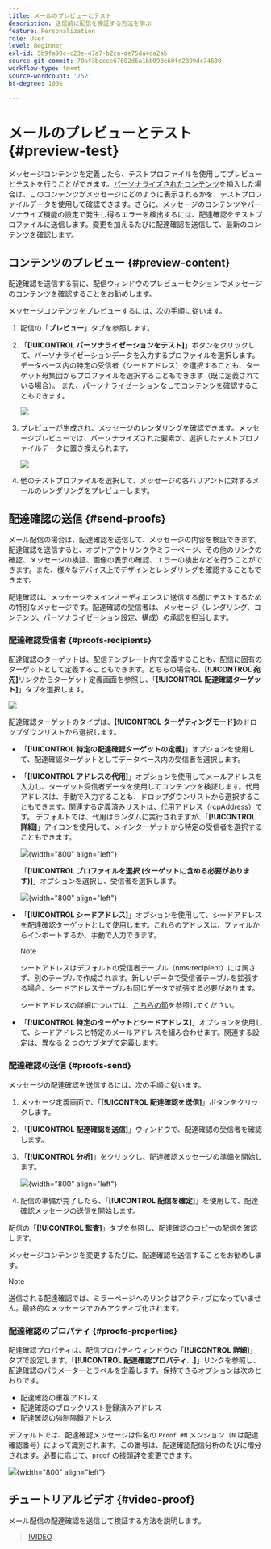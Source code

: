 ```yaml
---
title: メールのプレビューとテスト
description: 送信前に配信を検証する方法を学ぶ
feature: Personalization
role: User
level: Beginner
exl-id: 5b9fa90c-c23e-47a7-b2ca-de75da4da2ab
source-git-commit: 70af3bceee67082d6a1bb098e60fd2899dc74600
workflow-type: tm+mt
source-wordcount: '752'
ht-degree: 100%

---
```


# メールのプレビューとテスト {#preview-test}

メッセージコンテンツを定義したら、テストプロファイルを使用してプレビューとテストを行うことができます。[パーソナライズされたコンテンツ](personalize.md)を挿入した場合は、このコンテンツがメッセージにどのように表示されるかを、テストプロファイルデータを使用して確認できます。さらに、メッセージのコンテンツやパーソナライズ機能の設定で発生し得るエラーを検出するには、配達確認をテストプロファイルに送信します。変更を加えるたびに配達確認を送信して、最新のコンテンツを確認します。

## コンテンツのプレビュー {#preview-content}

配達確認を送信する前に、配信ウィンドウのプレビューセクションでメッセージのコンテンツを確認することをお勧めします。

メッセージコンテンツをプレビューするには、次の手順に従います。

1. 配信の「**プレビュー**」タブを参照します。
1. 「**[!UICONTROL パーソナライゼーションをテスト]**」ボタンをクリックして、パーソナライゼーションデータを入力するプロファイルを選択します。データベース内の特定の受信者（シードアドレス）を選択することも、ターゲット母集団からプロファイルを選択することもできます（既に定義されている場合）。 また、パーソナライゼーションなしでコンテンツを確認することもできます。

   ![](assets/test-personalization.png)

1. プレビューが生成され、メッセージのレンダリングを確認できます。メッセージプレビューでは、パーソナライズされた要素が、選択したテストプロファイルデータに置き換えられます。

   ![](assets/test-personalization-with-a-recipient.png)

1. 他のテストプロファイルを選択して、メッセージの各バリアントに対するメールのレンダリングをプレビューします。

## 配達確認の送信 {#send-proofs}

メール配信の場合は、配達確認を送信して、メッセージの内容を検証できます。 配達確認を送信すると、オプトアウトリンクやミラーページ、その他のリンクの確認、メッセージの検証、画像の表示の確認、エラーの検出などを行うことができます。また、様々なデバイス上でデザインとレンダリングを確認することもできます。

配達確認は、メッセージをメインオーディエンスに送信する前にテストするための特別なメッセージです。配達確認の受信者は、メッセージ（レンダリング、コンテンツ、パーソナライゼーション設定、構成）の承認を担当します。

### 配達確認受信者 {#proofs-recipients}

配達確認のターゲットは、配信テンプレート内で定義することも、配信に固有のターゲットとして定義することもできます。どちらの場合も、**[!UICONTROL 宛先]**&#x200B;リンクからターゲット定義画面を参照し、「**[!UICONTROL 配達確認ターゲット]**」タブを選択します。

![](assets/target-of-proofs.png)

配達確認ターゲットのタイプは、**[!UICONTROL ターゲティングモード]**&#x200B;のドロップダウンリストから選択します。

* 「**[!UICONTROL 特定の配達確認ターゲットの定義]**」オプションを使用して、配達確認ターゲットとしてデータベース内の受信者を選択します。
* 「**[!UICONTROL アドレスの代用]**」オプションを使用してメールアドレスを入力し、ターゲット受信者データを使用してコンテンツを検証します。代用アドレスは、手動で入力することも、ドロップダウンリストから選択することもできます。関連する定義済みリストは、代用アドレス（rcpAddress）です。
デフォルトでは、代用はランダムに実行されますが、「**[!UICONTROL 詳細]**」アイコンを使用して、メインターゲットから特定の受信者を選択することもできます。

  ![](assets/target-of-proofs-substitution-details.png){width="800" align="left"}

  「**[!UICONTROL プロファイルを選択 (ターゲットに含める必要があります)]**」オプションを選択し、受信者を選択します。

  ![](assets/target-of-proofs-substitution.png){width="800" align="left"}


* 「**[!UICONTROL シードアドレス]**」オプションを使用して、シードアドレスを配達確認ターゲットとして使用します。これらのアドレスは、ファイルからインポートするか、手動で入力できます。

  >[!NOTE]
  >
  >シードアドレスはデフォルトの受信者テーブル（nms:recipient）には属さず、別のテーブルで作成されます。新しいデータで受信者テーブルを拡張する場合、シードアドレステーブルも同じデータで拡張する必要があります。

  シードアドレスの詳細については、[こちらの節](../audiences/test-profiles.md)を参照してください。

* 「**[!UICONTROL 特定のターゲットとシードアドレス]**」オプションを使用して、シードアドレスと特定のメールアドレスを組み合わせます。関連する設定は、異なる 2 つのサブタブで定義します。

### 配達確認の送信 {#proofs-send}

メッセージの配達確認を送信するには、次の手順に従います。

1. メッセージ定義画面で、「**[!UICONTROL 配達確認を送信]**」ボタンをクリックします。
1. 「**[!UICONTROL 配達確認を送信]**」ウィンドウで、配達確認の受信者を確認します。
1. 「**[!UICONTROL 分析]**」をクリックし、配達確認メッセージの準備を開始します。

   ![](assets/send-proof-analyze.png){width="800" align="left"}

1. 配信の準備が完了したら、「**[!UICONTROL 配信を確定]**」を使用して、配達確認メッセージの送信を開始します。

配信の「**[!UICONTROL 監査]**」タブを参照し、配達確認のコピーの配信を確認します。

メッセージコンテンツを変更するたびに、配達確認を送信することをお勧めします。

>[!NOTE]
>
>送信される配達確認では、ミラーページへのリンクはアクティブになっていません。最終的なメッセージでのみアクティブ化されます。

### 配達確認のプロパティ {#proofs-properties}

配達確認プロパティは、配信プロパティウィンドウの「**[!UICONTROL 詳細]**」タブで設定します。「**[!UICONTROL 配達確認プロパティ…]**」リンクを参照し、配達確認のパラメーターとラベルを定義します。保持できるオプションは次のとおりです。

* 配達確認の重複アドレス
* 配達確認のブロックリスト登録済みアドレス
* 配達確認の強制隔離アドレス

デフォルトでは、配達確認メッセージは件名の `Proof #N` メンション（`N` は配達確認番号）によって識別されます。この番号は、配達確認配信分析のたびに増分されます。必要に応じて、`proof` の接頭辞を変更できます。

![](assets/proof-parameters.png){width="800" align="left"}


## チュートリアルビデオ {#video-proof}

メール配信の配達確認を送信して検証する方法を説明します。

>[!VIDEO](https://video.tv.adobe.com/v/3447000?captions=jpn)
